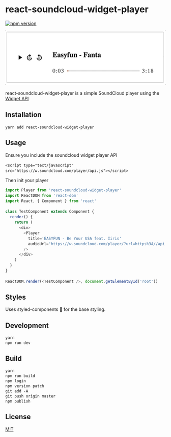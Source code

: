 # react-soundcloud-widget-player

[![npm version](https://badge.fury.io/js/react-soundcloud-widget-player.svg)](https://badge.fury.io/js/react-soundcloud-widget-player)

![](https://raw.githubusercontent.com/react-z/react-soundcloud-widget-player/master/example/screenshot.gif)

react-soundcloud-widget-player is a simple SoundCloud player using the [Widget API](https://developers.soundcloud.com/docs/api/html5-widget)

## Installation

`yarn add react-soundcloud-widget-player`

## Usage

Ensure you include the soundcloud widget player API

`<script type="text/javascript" src="https://w.soundcloud.com/player/api.js"></script>`

Then init your player

```javascript
import Player from 'react-soundcloud-widget-player'
import ReactDOM from 'react-dom'
import React, { Component } from 'react'

class TestComponent extends Component {
  render() {
    return (
      <div>
        <Player
          title='EASYFUN - Be Your USA feat. Iiris'
          audioUrl="https://w.soundcloud.com/player/?url=https%3A//api.soundcloud.com/tracks/449016357"
        />
      </div>
    )
  }
}

ReactDOM.render(<TestComponent />, document.getElementById('root'))
```

## Styles

Uses styled-components 💅 for the base styling.

## Development
    yarn
    npm run dev

## Build
    yarn
    npm run build
    npm login
    npm version patch
    git add -A
    git push origin master
    npm publish

## License

[MIT](http://isekivacenz.mit-license.org/)
